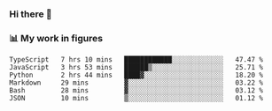 ### Hi there 👋

### 📊 My work in figures

<!--START_SECTION:waka-->

```text
TypeScript   7 hrs 10 mins   ████████████░░░░░░░░░░░░░   47.47 %
JavaScript   3 hrs 53 mins   ██████▒░░░░░░░░░░░░░░░░░░   25.71 %
Python       2 hrs 44 mins   ████▓░░░░░░░░░░░░░░░░░░░░   18.20 %
Markdown     29 mins         ▓░░░░░░░░░░░░░░░░░░░░░░░░   03.22 %
Bash         28 mins         ▓░░░░░░░░░░░░░░░░░░░░░░░░   03.12 %
JSON         10 mins         ▒░░░░░░░░░░░░░░░░░░░░░░░░   01.12 %
```

<!--END_SECTION:waka-->
